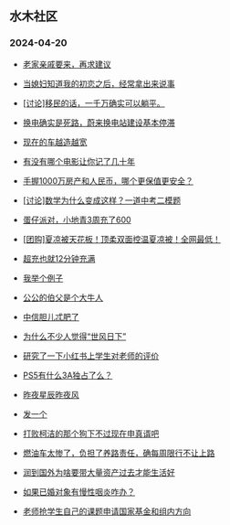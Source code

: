 ## 水木社区 
### 2024-04-20

+ [老家亲戚要来，再求建议](https://www.mysmth.net/nForum/article/FamilyLife/1766666461)

+ [当媳妇知道我的初恋之后，经常拿出来说事](https://www.mysmth.net/nForum/article/MyFamily/257591)

+ [[讨论]移民的话，一千万确实可以躺平。](https://www.mysmth.net/nForum/article/WorkingLife/27887)

+ [换电确实是死路，蔚来换电站建设基本停滞](https://www.mysmth.net/nForum/article/GreenAuto/1545728)

+ [现在的车越造越宽](https://www.mysmth.net/nForum/article/AutoWorld/1944812296)

+ [有没有哪个电影让你记了几十年](https://www.mysmth.net/nForum/article/Movielife/6839)

+ [手握1000万房产和人民币，哪个更保值更安全？](https://www.mysmth.net/nForum/article/Property/1843)

+ [[讨论]数学为什么变成这样？一道中考二模题](https://www.mysmth.net/nForum/article/PreUnivEdu/157853)

+ [蛋仔派对，小地青3周充了600](https://www.mysmth.net/nForum/article/ChildEducation/2369509)

+ [[团购]夏凉被天花板！顶柔双面控温夏凉被！全网最低！](https://www.mysmth.net/nForum/article/ADAgent_TG/1320401)

+ [超充也就12分钟充满](https://www.mysmth.net/nForum/article/GreenAuto/1547683)

+ [我举个例子](https://www.mysmth.net/nForum/article/FamilyLife/1766668527)

+ [公公的伯父是个大牛人](https://www.mysmth.net/nForum/article/WorkingLife/28496)

+ [中信胆儿忒肥了](https://www.mysmth.net/nForum/article/Stock/10836664)

+ [为什么不少人觉得“世风日下”](https://www.mysmth.net/nForum/article/MyFamily/258043)

+ [研究了一下小红书上学生对老师的评价](https://www.mysmth.net/nForum/article/QingJiao/861114)

+ [PS5有什么3A独占了么？](https://www.mysmth.net/nForum/article/TVGame/551627)

+ [昨夜星辰昨夜风](https://www.mysmth.net/nForum/article/Songs/3859)

+ [发一个](https://www.mysmth.net/nForum/article/FashionShow/506454)

+ [打败柯洁的那个狗下不过现在申真谞吧](https://www.mysmth.net/nForum/article/Weiqi/678286)

+ [燃油车太惨了，负担了养路责任，确每周限行不让上路](https://www.mysmth.net/nForum/article/AutoWorld/1944813050)

+ [润到国外为啥要带大量资产过去才能生活好](https://www.mysmth.net/nForum/article/WorkingLife/28053)

+ [如果已婚对象有慢性咽炎咋办？](https://www.mysmth.net/nForum/article/Divorce/2074052)

+ [老师抢学生自己的课题申请国家基金和组内方向](https://www.mysmth.net/nForum/article/QingJiao/861278)


